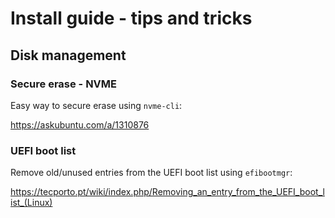 # Install guide - tips and tricks

## Disk management

### Secure erase - NVME
Easy way to secure erase using `nvme-cli`:

https://askubuntu.com/a/1310876

### UEFI boot list
Remove old/unused entries from the UEFI boot list using `efibootmgr`:

https://tecporto.pt/wiki/index.php/Removing_an_entry_from_the_UEFI_boot_list_(Linux)
